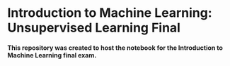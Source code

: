 # Introduction to Machine Learning: Unsupervised Learning Final

#### This repository was created to host the notebook for the Introduction to Machine Learning final exam.
